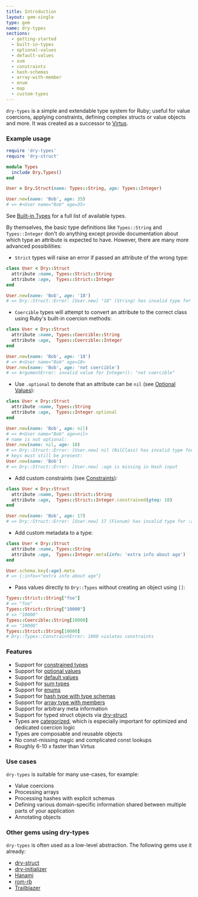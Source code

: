 ```yaml
---
title: Introduction
layout: gem-single
type: gem
name: dry-types
sections:
  - getting-started
  - built-in-types
  - optional-values
  - default-values
  - sum
  - constraints
  - hash-schemas
  - array-with-member
  - enum
  - map
  - custom-types
---
```


`dry-types` is a simple and extendable type system for Ruby; useful for value coercions, applying constraints, defining complex structs or value objects and more. It was created as a successor to [Virtus](https://github.com/solnic/virtus).

### Example usage

```ruby
require 'dry-types'
require 'dry-struct'

module Types
  include Dry.Types()
end

User = Dry.Struct(name: Types::String, age: Types::Integer)

User.new(name: 'Bob', age: 35)
# => #<User name="Bob" age=35>
```

See [Built-in Types](/gems/dry-types/1.0/built-in-types/) for a full list of available types.

By themselves, the basic type definitions like `Types::String` and `Types::Integer` don't do anything except provide documentation about which type an attribute is expected to have. However, there are many more advanced possibilities:

- `Strict` types will raise an error if passed an attribute of the wrong type:

```ruby
class User < Dry::Struct
  attribute :name, Types::Strict::String
  attribute :age,  Types::Strict::Integer
end

User.new(name: 'Bob', age: '18')
# => Dry::Struct::Error: [User.new] "18" (String) has invalid type for :age
```

- `Coercible` types will attempt to convert an attribute to the correct class
  using Ruby's built-in coercion methods:

```ruby
class User < Dry::Struct
  attribute :name, Types::Coercible::String
  attribute :age,  Types::Coercible::Integer
end

User.new(name: 'Bob', age: '18')
# => #<User name="Bob" age=18>
User.new(name: 'Bob', age: 'not coercible')
# => ArgumentError: invalid value for Integer(): "not coercible"
```

- Use `.optional` to denote that an attribute can be `nil` (see [Optional Values](/gems/dry-types/1.0/optional-values)):

```ruby
class User < Dry::Struct
  attribute :name, Types::String
  attribute :age,  Types::Integer.optional
end

User.new(name: 'Bob', age: nil)
# => #<User name="Bob" age=nil>
# name is not optional:
User.new(name: nil, age: 18)
# => Dry::Struct::Error: [User.new] nil (NilClass) has invalid type for :name
# keys must still be present:
User.new(name: 'Bob')
# => Dry::Struct::Error: [User.new] :age is missing in Hash input
```

- Add custom constraints (see [Constraints](/gems/dry-types/1.0/constraints.html)):

```ruby
class User < Dry::Struct
  attribute :name, Types::Strict::String
  attribute :age,  Types::Strict::Integer.constrained(gteq: 18)
end

User.new(name: 'Bob', age: 17)
# => Dry::Struct::Error: [User.new] 17 (Fixnum) has invalid type for :age
```

- Add custom metadata to a type:

```ruby
class User < Dry::Struct
  attribute :name, Types::String
  attribute :age,  Types::Integer.meta(info: 'extra info about age')
end

User.schema.key(:age).meta
# => {:info=>"extra info about age"}
```

- Pass values directly to `Dry::Types` without creating an object using `[]`:

```ruby
Types::Strict::String["foo"]
# => "foo"
Types::Strict::String["10000"]
# => "10000"
Types::Coercible::String[10000]
# => "10000"
Types::Strict::String[10000]
# Dry::Types::ConstraintError: 1000 violates constraints
```

### Features

* Support for [constrained types](/gems/dry-types/1.0/constraints)
* Support for [optional values](/gems/dry-types/1.0/optional-values)
* Support for [default values](/gems/dry-types/1.0/default-values)
* Support for [sum types](/gems/dry-types/1.0/sum)
* Support for [enums](/gems/dry-types/1.0/enum)
* Support for [hash type with type schemas](/gems/dry-types/1.0/hash-schemas)
* Support for [array type with members](/gems/dry-types/1.0/array-with-member)
* Support for arbitrary meta information
* Support for typed struct objects via [dry-struct](/gems/dry-struct)
* Types are [categorized](/gems/dry-types/1.0/built-in-types), which is especially important for optimized and dedicated coercion logic
* Types are composable and reusable objects
* No const-missing magic and complicated const lookups
* Roughly 6-10 x faster than Virtus

### Use cases

`dry-types` is suitable for many use-cases, for example:

  * Value coercions
  * Processing arrays
  * Processing hashes with explicit schemas
  * Defining various domain-specific information shared between multiple parts of your application
  * Annotating objects

### Other gems using dry-types

`dry-types` is often used as a low-level abstraction. The following gems use it already:

* [dry-struct](/gems/dry-struct)
* [dry-initializer](/gems/dry-initializer)
* [Hanami](http://hanamirb.org)
* [rom-rb](http://rom-rb.org)
* [Trailblazer](http://trailblazer.to)
